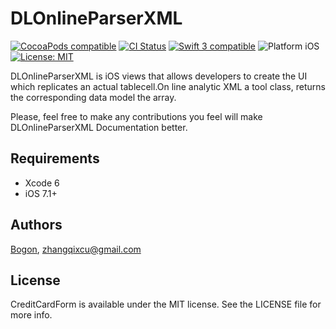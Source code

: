 # DLOnlineParserXML

<a href="https://cocoapods.org/pods/CreditCardForm"><img src="https://img.shields.io/badge/pod-0.0.4-blue.svg" alt="CocoaPods compatible" /></a>
[![CI Status](http://img.shields.io/travis/candostdagdeviren/CDAlertView.svg?style=flat)](https://travis-ci.org/candostdagdeviren/CDAlertView/)
<a href="https://developer.apple.com/swift"><img src="https://img.shields.io/badge/swift3-compatible-4BC51D.svg?style=flat" alt="Swift 3 compatible" /></a>
<img src="https://img.shields.io/badge/platform-iOS-blue.svg?style=flat" alt="Platform iOS" />
<a href="https://raw.githubusercontent.com/candostdagdeviren/CDAlertView/master/LICENSE"><img src="http://img.shields.io/badge/license-MIT-blue.svg?style=flat" alt="License: MIT" /></a>

DLOnlineParserXML is iOS views that allows developers to create the UI which replicates an actual tablecell.On line analytic XML a tool class, returns the corresponding data model the array.

Please, feel free to make any contributions you feel will make DLOnlineParserXML Documentation better.


## Requirements

* Xcode 6
* iOS 7.1+

## Authors

[Bogon](https://github.com/Bogon), zhangqixcu@gmail.com


## License

CreditCardForm is available under the MIT license. See the LICENSE file for more info.


